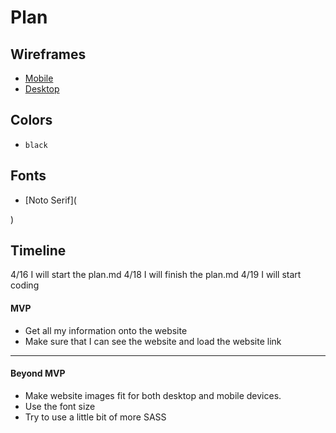 # Plan

## Wireframes
* [Mobile](https://wireframe.cc/H77iU6)
* [Desktop](https://wireframe.cc/VqpClz)

## Colors
* `black`

## Fonts
* [Noto Serif](<link rel="preconnect" href="https://fonts.googleapis.com">
<link rel="preconnect" href="https://fonts.gstatic.com" crossorigin>
<link href="https://fonts.googleapis.com/css2?family=Noto+Serif:ital,wght@0,100..900;1,100..900&display=swap" rel="stylesheet">
)

## Timeline
4/16 I will start the plan.md
4/18 I will finish the plan.md
4/19 I will start coding

#### MVP

* Get all my information onto the website
* Make sure that I can see the website and load the website link

---

#### Beyond MVP

* Make website images fit for both desktop and mobile devices.
* Use the font size
* Try to use a little bit of more SASS
